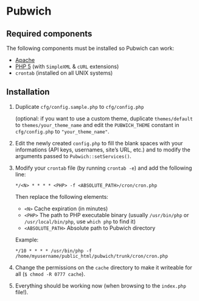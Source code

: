# Pubwich

## Required components

The following components must be installed so Pubwich can work:

* [Apache](http://www.apache.org)
* [PHP 5](http://www.php.net/) (with `SimpleXML` & `cURL` extensions)
* `crontab` (installed on all UNIX systems)

## Installation

1. Duplicate `cfg/config.sample.php` to `cfg/config.php`

   (optional: if you want to use a custom theme, duplicate `themes/default` to `themes/your_theme_name` and edit the `PUBWICH_THEME` constant in `cfg/config.php` to `"your_theme_name"`.

2. Edit the newly created `config.php` to fill the blank spaces with your informations (API keys, usernames, site’s URL, etc.) and to modify the arguments passed to `Pubwich::setServices()`.

3. Modify your `crontab` file (by running `crontab -e`) and add the following line:

   `*/<N> * * * * <PHP> -f <ABSOLUTE_PATH>/cron/cron.php`

   Then replace the following elements:

   * `<N>` Cache expiration (in minutes)
   * `<PHP>` The path to PHP executable binary (usually `/usr/bin/php` or `/usr/local/bin/php`, use `which php` to find it)
   * `<ABSOLUTE_PATH>` Absolute path to Pubwich directory

   Example:

   `*/10 * * * * /usr/bin/php -f /home/myusername/public_html/pubwich/trunk/cron/cron.php`
   
4. Change the permissions on the `cache` directory to make it writeable for all (`$ chmod -R 0777 cache`).

5. Everything should be working now (when browsing to the `index.php` file!).

